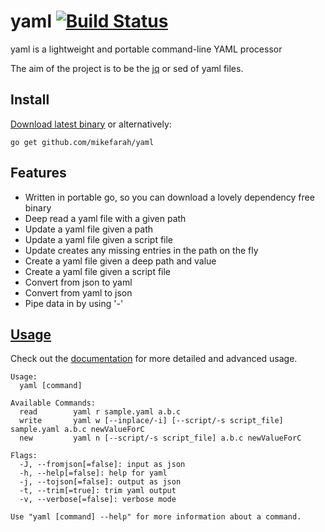 # yaml [![Build Status](https://travis-ci.org/mikefarah/yaml.svg?branch=master)](https://travis-ci.org/mikefarah/yaml)
yaml is a lightweight and portable command-line YAML processor

The aim of the project is to be the [jq](https://github.com/stedolan/jq) or sed of yaml files.

## Install
[Download latest binary](https://github.com/mikefarah/yaml/releases/latest) or alternatively:
```
go get github.com/mikefarah/yaml
```

## Features
- Written in portable go, so you can download a lovely dependency free binary
- Deep read a yaml file with a given path
- Update a yaml file given a path
- Update a yaml file given a script file
- Update creates any missing entries in the path on the fly
- Create a yaml file given a deep path and value
- Create a yaml file given a script file
- Convert from json to yaml
- Convert from yaml to json
- Pipe data in by using '-'

## [Usage](http://mikefarah.github.io/yaml/)

Check out the [documentation](http://mikefarah.github.io/yaml/) for more detailed and advanced usage.

```
Usage:
  yaml [command]

Available Commands:
  read        yaml r sample.yaml a.b.c
  write       yaml w [--inplace/-i] [--script/-s script_file] sample.yaml a.b.c newValueForC
  new         yaml n [--script/-s script_file] a.b.c newValueForC

Flags:
  -J, --fromjson[=false]: input as json
  -h, --help[=false]: help for yaml
  -j, --tojson[=false]: output as json
  -t, --trim[=true]: trim yaml output
  -v, --verbose[=false]: verbose mode

Use "yaml [command] --help" for more information about a command.
```
